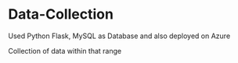 # Data-Collection


Used Python Flask, MySQL as Database and also deployed on Azure

Collection of data within that range
